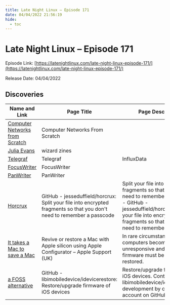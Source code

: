 ```yaml
---
title: Late Night Linux – Episode 171
date: 04/04/2022 21:56:19
hide:
  - toc
---
```


# Late Night Linux – Episode 171

Episode Link: [https://latenightlinux.com/late-night-linux-episode-171/](https://latenightlinux.com/late-night-linux-episode-171/)

Release Date: 04/04/2022

## Discoveries

| Name and Link | Page Title | Page Description |
| ------------- | ---------- | ---------------- |
| [Computer Networks from Scratch](https://www.networksfromscratch.com/) | Computer Networks From Scratch |  |
| [Julia Evans](https://wizardzines.com/) | wizard zines |  |
| [Telegraf](https://www.influxdata.com/time-series-platform/telegraf/) | Telegraf | InfluxData | Telegraf is a plugin-driven server agent written in Go for collecting metrics & data on the system. Download the latest Telegraf today for free! |
| [FocusWriter](https://gottcode.org/focuswriter/) | FocusWriter |  |
| [PanWriter](https://panwriter.com) | PanWriter |  |
| [Horcrux](https://github.com/jesseduffield/horcrux) | GitHub - jesseduffield/horcrux: Split your file into encrypted fragments so that you don't need to remember a passcode | Split your file into encrypted fragments so that you don't need to remember a passcode - GitHub - jesseduffield/horcrux: Split your file into encrypted fragments so that you don't need to remember a passcode |
| [It takes a Mac to save a Mac](https://support.apple.com/en-gb/guide/apple-configurator-mac/apdd5f3c75ad/mac) | Revive or restore a Mac with Apple silicon using Apple Configurator – Apple Support (UK) | In rare circumstances, Apple computers become unresponsive and the chip’s firmware must be revived or restored. |
| [a FOSS alternative](https://github.com/libimobiledevice/idevicerestore) | GitHub - libimobiledevice/idevicerestore: Restore/upgrade firmware of iOS devices | Restore/upgrade firmware of iOS devices. Contribute to libimobiledevice/idevicerestore development by creating an account on GitHub. |